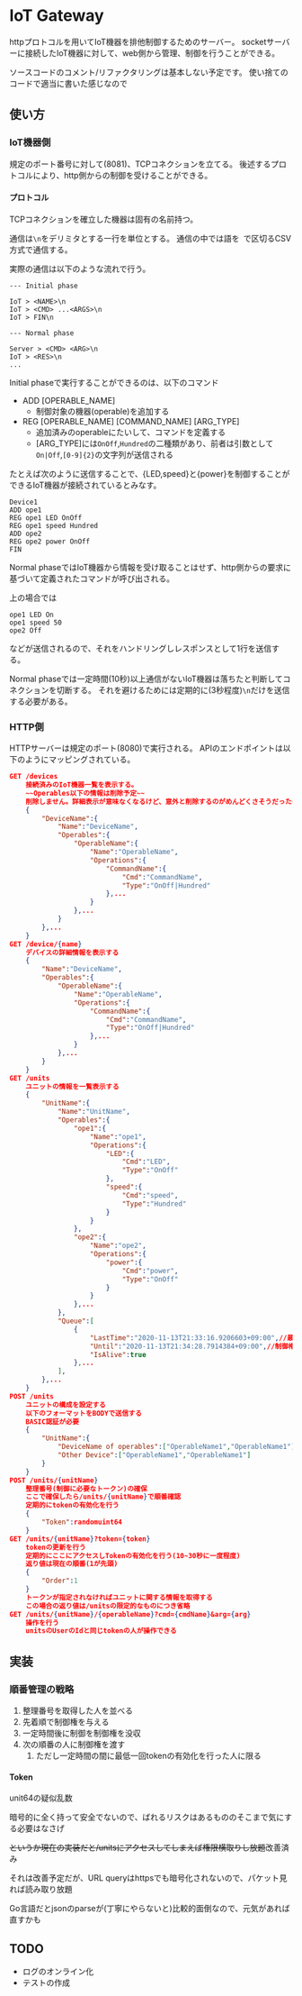 # IoT Gateway

httpプロトコルを用いてIoT機器を排他制御するためのサーバー。
socketサーバーに接続したIoT機器に対して、web側から管理、制御を行うことができる。

ソースコードのコメント/リファクタリングは基本しない予定です。
使い捨てのコードで適当に書いた感じなので

## 使い方

### IoT機器側

規定のポート番号に対して(8081)、TCPコネクションを立てる。
後述するプロトコルにより、http側からの制御を受けることができる。

#### プロトコル

TCPコネクションを確立した機器は固有の名前持つ。

通信は`\n`をデリミタとする一行を単位とする。
通信の中では語を` `で区切るCSV方式で通信する。

実際の通信は以下のような流れで行う。

```
--- Initial phase

IoT > <NAME>\n
IoT > <CMD> ...<ARGS>\n
IoT > FIN\n

--- Normal phase

Server > <CMD> <ARG>\n
IoT > <RES>\n
...

```

Initial phaseで実行することができるのは、以下のコマンド

+ ADD [OPERABLE_NAME]
  + 制御対象の機器(operable)を追加する
+ REG [OPERABLE_NAME] [COMMAND_NAME] [ARG_TYPE]
  + 追加済みのoperableにたいして、コマンドを定義する
  + [ARG_TYPE]には`OnOff`,`Hundred`の二種類があり、前者は引数として`On|Off`,`[0-9]{2}`の文字列が送信される

たとえば次のように送信することで、{LED,speed}と{power}を制御することができるIoT機器が接続されているとみなす。

```
Device1 
ADD ope1
REG ope1 LED OnOff    
REG ope1 speed Hundred
ADD ope2
REG ope2 power OnOff  
FIN
```

Normal phaseではIoT機器から情報を受け取ることはせず、http側からの要求に基づいて定義されたコマンドが呼び出される。

上の場合では

```
ope1 LED On
ope1 speed 50
ope2 Off
```

などが送信されるので、それをハンドリングしレスポンスとして1行を送信する。

Normal phaseでは一定時間(10秒)以上通信がないIoT機器は落ちたと判断してコネクションを切断する。
それを避けるためには定期的に(3秒程度)`\n`だけを送信する必要がある。

### HTTP側

HTTPサーバーは規定のポート(8080)で実行される。
APIのエンドポイントは以下のようにマッピングされている。

```json
GET /devices
    接続済みのIoT機器一覧を表示する。
    ~~Operables以下の情報は削除予定~~
    削除しません。詳細表示が意味なくなるけど、意外と削除するのがめんどくさそうだったので今回はこのままいきます
    {
        "DeviceName":{
            "Name":"DeviceName",
            "Operables":{
                "OperableName":{
                    "Name":"OperableName",
                    "Operations":{
                        "CommandName":{
                            "Cmd":"CommandName",
                            "Type":"OnOff|Hundred"
                        },...
                    }
                },...
            }
        },...
    }
GET /device/{name}
    デバイスの詳細情報を表示する
    {
        "Name":"DeviceName",
        "Operables":{
            "OperableName":{
                "Name":"OperableName",
                "Operations":{
                    "CommandName":{
                        "Cmd":"CommandName",
                        "Type":"OnOff|Hundred"
                    },...
                }
            },...
        }
    }
GET /units
    ユニットの情報を一覧表示する
    {
        "UnitName":{
            "Name":"UnitName",
            "Operables":{
                "ope1":{
                    "Name":"ope1",
                    "Operations":{
                        "LED":{
                            "Cmd":"LED",
                            "Type":"OnOff"
                        },
                        "speed":{
                            "Cmd":"speed",
                            "Type":"Hundred"
                        }
                    }
                },
                "ope2":{
                    "Name":"ope2",
                    "Operations":{
                        "power":{
                            "Cmd":"power",
                            "Type":"OnOff"
                        }
                    }
                },...
            },
            "Queue":[
                {
                    "LastTime":"2020-11-13T21:33:16.9206603+09:00",//最終アクセス(有効化)時刻
                    "Until":"2020-11-13T21:34:28.7914384+09:00",//制御権の有効期限の目安(割り当てられてないならば意味なし)
                    "IsAlive":true
                },...
            ],
        },...
    }
POST /units
    ユニットの構成を設定する
    以下のフォーマットをBODYで送信する
    BASIC認証が必要
    {
        "UnitName":{
            "DeviceName of operables":["OperableName1","OperableName1"],
            "Other Device":["OperableName1","OperableName1"]
        }
    }
POST /units/{unitName}
    整理番号(制御に必要なトークン)の確保
    ここで確保したら/units/{unitName}で順番確認
    定期的にtokenの有効化を行う
    {
        "Token":randomuint64
    }
GET /units/{unitName}?token={token}
    tokenの更新を行う
    定期的にここにアクセスしTokenの有効化を行う(10~30秒に一度程度)
    返り値は現在の順番(1が先頭)
    {
        "Order":1
    }    
    トークンが指定されなければユニットに関する情報を取得する
    この場合の返り値は/unitsの限定的なものにつき省略
GET /units/{unitName}/{operableName}?cmd={cmdName}&arg={arg}
    操作を行う
    unitsのUserのIdと同じtokenの人が操作できる
```

## 実装

### 順番管理の戦略

1. 整理番号を取得した人を並べる
2. 先着順で制御権を与える
3. 一定時間後に制御を制御権を没収
4. 次の順番の人に制御権を渡す
   1. ただし一定時間の間に最低一回tokenの有効化を行った人に限る

#### Token

unit64の疑似乱数

暗号的に全く持って安全でないので、ばれるリスクはあるもののそこまで気にする必要はなさげ

~~というか現在の実装だと/unitsにアクセスしてしまえば権限横取りし放題~~改善済み

それは改善予定だが、URL queryはhttpsでも暗号化されないので、パケット見れば読み取り放題

Go言語だとjsonのparseが(丁寧にやらないと)比較的面倒なので、元気があれば直すかも

## TODO

+ ログのオンライン化
+ テストの作成
